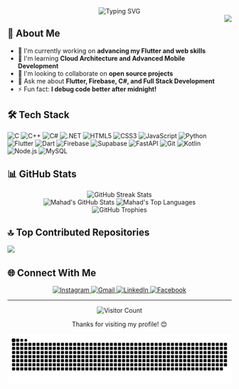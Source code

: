 <div align="center">
  <img src="https://readme-typing-svg.herokuapp.com?font=Fira+Code&size=30&pause=1000&color=F73283&center=true&vCenter=true&random=false&width=600&lines=Hi+%F0%9F%91%8B+I'm+Mahad+Ghauri;Full+Stack+Developer;Mobile+App+Developer;Problem+Solver;Open+Source+Enthusiast" alt="Typing SVG" />
</div>

<img align="right" height="200" src="https://media.giphy.com/media/v1.Y2lkPTc5MGI3NjExdHV6c2FwZTEyMTQydzhzOTRmZTllZGhvbDJsNHVjZGJ5cjF2OXA3byZlcD12MV9pbnRlcm5hbF9naWZfYnlfaWQmY3Q9Zw/qgQUggAC3Pfv687qPC/giphy.gif" />

## 💫 About Me
- 🔭 I'm currently working on **advancing my Flutter and web skills**
- 🌱 I'm learning **Cloud Architecture and Advanced Mobile Development**
- 👯 I'm looking to collaborate on **open source projects**
- 💬 Ask me about **Flutter, Firebase, C#, and Full Stack Development**
- ⚡ Fun fact: **I debug code better after midnight!**

## 🛠️ Tech Stack

<div align="left">
  <img src="https://img.shields.io/badge/C-00599C?style=for-the-badge&logo=c&logoColor=white" alt="C" />
  <img src="https://img.shields.io/badge/C%2B%2B-00599C?style=for-the-badge&logo=c%2B%2B&logoColor=white" alt="C++" />
  <img src="https://img.shields.io/badge/C%23-239120?style=for-the-badge&logo=c-sharp&logoColor=white" alt="C#" />
  <img src="https://img.shields.io/badge/.NET-5C2D91?style=for-the-badge&logo=.net&logoColor=white" alt=".NET" />
  <img src="https://img.shields.io/badge/HTML5-E34F26?style=for-the-badge&logo=html5&logoColor=white" alt="HTML5" />
  <img src="https://img.shields.io/badge/CSS3-1572B6?style=for-the-badge&logo=css3&logoColor=white" alt="CSS3" />
  <img src="https://img.shields.io/badge/JavaScript-F7DF1E?style=for-the-badge&logo=javascript&logoColor=black" alt="JavaScript" />
  <img src="https://img.shields.io/badge/Python-3776AB?style=for-the-badge&logo=python&logoColor=white" alt="Python" />
  <img src="https://img.shields.io/badge/Flutter-02569B?style=for-the-badge&logo=flutter&logoColor=white" alt="Flutter" />
  <img src="https://img.shields.io/badge/Dart-0175C2?style=for-the-badge&logo=dart&logoColor=white" alt="Dart" />
  <img src="https://img.shields.io/badge/Firebase-FFCA28?style=for-the-badge&logo=firebase&logoColor=black" alt="Firebase" />
  <img src="https://img.shields.io/badge/Supabase-181818?style=for-the-badge&logo=supabase&logoColor=white" alt="Supabase" />
  <img src="https://img.shields.io/badge/FastAPI-009688?style=for-the-badge&logo=fastapi&logoColor=white" alt="FastAPI" />
  <img src="https://img.shields.io/badge/Git-F05032?style=for-the-badge&logo=git&logoColor=white" alt="Git" />
  <img src="https://img.shields.io/badge/Kotlin-0095D5?style=for-the-badge&logo=kotlin&logoColor=white" alt="Kotlin" />
  <img src="https://img.shields.io/badge/Node.js-339933?style=for-the-badge&logo=nodedotjs&logoColor=white" alt="Node.js" />
  <img src="https://img.shields.io/badge/MySQL-4479A1?style=for-the-badge&logo=mysql&logoColor=white" alt="MySQL" />
</div>

## 📊 GitHub Stats

<div align="center">
  <img src="https://github-readme-streak-stats.herokuapp.com/?user=Mahad-Ghauri&theme=radical&hide_border=false" alt="GitHub Streak Stats" />
</div>

<div align="center">
  <img src="https://github-readme-stats.vercel.app/api?username=Mahad-Ghauri&show_icons=true&count_private=true&theme=radical&hide_border=false" width="48%" alt="Mahad's GitHub Stats" />
  <img src="https://github-readme-stats.vercel.app/api/top-langs/?username=Mahad-Ghauri&layout=compact&theme=radical&hide_border=false&langs_count=6" width="40%" alt="Mahad's Top Languages" />
</div>

<div align="center">
  <img src="https://github-profile-trophy.vercel.app/?username=Mahad-Ghauri&theme=radical&no-frame=false&no-bg=true&margin-w=4" alt="GitHub Trophies" />
</div>

## 🔝 Top Contributed Repositories
![](https://github-contributor-stats.vercel.app/api?username=Mahad-Ghauri&limit=5&theme=radical&combine_all_yearly_contributions=true)

## 🌐 Connect With Me

<div align="center">
  <a href="https://www.instagram.com/_ghauri?igsh=dmp1MzI4dGh1YjM3&utm_source=qr" target="_blank">
    <img src="https://img.shields.io/badge/Instagram-%23E4405F.svg?style=for-the-badge&logo=Instagram&logoColor=white" alt="Instagram" />
  </a>
  <a href="mailto:mahadghauri222@gmail.com" target="_blank">
    <img src="https://img.shields.io/badge/Gmail-D14836?style=for-the-badge&logo=gmail&logoColor=white" alt="Gmail" />
  </a>
  <a href="https://www.linkedin.com/in/mahad-ghauri-b59911353" target="_blank">
    <img src="https://img.shields.io/badge/LinkedIn-%230077B5.svg?style=for-the-badge&logo=linkedin&logoColor=white" alt="LinkedIn" />
  </a>
  <a href="https://www.facebook.com/mahad.ghauri?mibextid=wwXIfr&mibextid=wwXIfr" target="_blank">
    <img src="https://img.shields.io/badge/Facebook-%231877F2.svg?style=for-the-badge&logo=Facebook&logoColor=white" alt="Facebook" />
  </a>
</div>

---

<div align="center">
  <img src="https://profile-counter.glitch.me/Mahad-Ghauri/count.svg" alt="Visitor Count" />
  <p>Thanks for visiting my profile! 😊</p>
</div>

<div align="center">
  <img src="https://raw.githubusercontent.com/platane/snk/output/github-contribution-grid-snake-dark.svg" alt="GitHub Snake Animation" />
</div>
